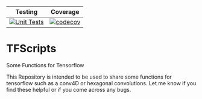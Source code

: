 | Testing | Coverage |
| :-----: | :------: |
| [![Unit Tests](https://github.com/icecube/tfscripts/actions/workflows/test_suite.yml/badge.svg)](https://github.com/icecube/tfscripts/actions/workflows/test_suite.yml) | [![codecov](https://codecov.io/github/icecube/tfscripts/graph/badge.svg?token=ZQ6K8V9F4U)](https://codecov.io/github/icecube/tfscripts)



# TFScripts
Some Functions for Tensorflow


This Repository is intended to be used to share some functions for tensorflow such as a conv4D or hexagonal convolutions.
Let me know if you find these helpful or if you come across any bugs.
